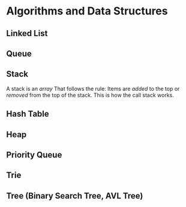 # Algorithms and Data Structures

## Linked List

## Queue

## Stack

A stack is an _array_ That follows the rule: Items are _added_ to the top or _removed_ from the top of the stack. This is how the call stack works.

## Hash Table

## Heap

## Priority Queue

## Trie

## Tree (Binary Search Tree, AVL Tree)
